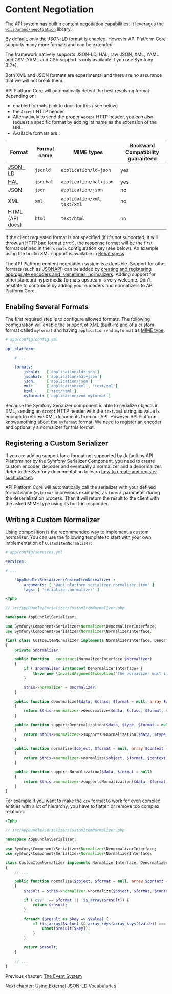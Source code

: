 # Content Negotiation

The API system has builtin [content negotiation](https://en.wikipedia.org/wiki/Content_negotiation) capabilities.
It leverages the [`willdurand/negotiation`](https://github.com/willdurand/Negotiation) library.

By default, only the [JSON-LD](https://json-ld.org) format is enabled. However API Platform Core supports many more formats and can be extended.

The framework natively supports JSON-LD, HAL, raw JSON, XML, YAML and CSV (YAML and CSV support is only available if you use Symfony 3.2+).

Both XML and JSON formats are experimental and there are no assurance that we will not break them.

API Platform Core will automatically detect the best resolving format depending on:

* enabled formats (link to docs for this / see below)
* the `Accept` HTTP header
* Alternatively to send the proper `Accept` HTTP header, you can also request a specific format by adding its name as the extension of the URL.
* Available formats are :

Format                                                          | Format name  | MIME types                    | Backward Compatibility guaranteed
----------------------------------------------------------------|--------------|-------------------------------|----------------------------------------
[JSON-LD](https://json-ld.org)                                  | `jsonld`     | `application/ld+json`         | yes
[HAL](http://stateless.co/hal_specification.html)               | `jsonhal`    | `application/hal+json`        | yes
JSON                                                            | `json`       |  `application/json`           | no
XML                                                             | `xml`        | `application/xml`, `text/xml` | no
HTML (API docs)                                                 | `html`       | `text/html`                   | no


If the client requested format is not specified (if it's not supported, it will throw an HTTP bad format error), the response format will be the first format defined in the `formats` configuration key (see below).
An example using the builtin XML support is available in [Behat specs](https://github.com/api-platform/core/blob/master/features/main/content_negotiation.feature).


The API Platform content negotiation system is extensible. Support for other formats (such as [JSONAPI](http://jsonapi.org/))
can be added by [creating and registering appropriate encoders and, sometimes, normalizers](https://symfony.com/doc/current/serializer.html#adding-normalizers-and-encoders). Adding support for other
standard hypermedia formats upstream is very welcome. Don't hesitate to contribute by adding your encoders and normalizers
to API Platform Core.


## Enabling Several Formats

The first required step is to configure allowed formats. The following configuration will enable the support of XML (built-in)
and of a custom format called `myformat` and having `application/vnd.myformat` as [MIME type](https://en.wikipedia.org/wiki/Media_type).

```yaml
# app/config/config.yml

api_platform:

    # ...

    formats:
        jsonld:   ['application/ld+json']
        jsonhal:  ['application/hal+json']
        json:     ['application/json']
        xml:      ['application/xml', 'text/xml']
        html:     ['text/html']
        myformat: ['application/vnd.myformat']
```

Because the Symfony Serializer component is able to serialize objects in XML, sending an `Accept` HTTP header with the
`text/xml` string as value is enough to retrieve XML documents from our API. However API Platform knows nothing about the
`myformat` format. We need to register an encoder and optionally a normalizer for this format.

## Registering a Custom Serializer

If you are adding support for a format not supported by default by API Platform nor by the Symfony Serializer Component,
you need to create custom encoder, decoder and eventually a normalizer and a denormalizer. Refer to the
Symfony documentation to learn [how to create and register such classes](https://symfony.com/doc/current/cookbook/serializer.html#adding-normalizers-and-encoders).

API Platform Core will automatically call the serializer with your defined format name (`myformat` in previous examples)
as `format` parameter during the deserialization process. Then it will return the result to the client with the asked MIME
type using its built-in responder.


## Writing a Custom Normalizer

Using composition is the recommended way to implement a custom normalizer. You can use the following template to start with your
own implementation of `CustomItemNormalizer`:


```yaml
# app/config/services.yml

services:

# ...

    'AppBundle\Serializer\CustomItemNormalizer':
        arguments: [ '@api_platform.serializer.normalizer.item' ]
        tags: [ 'serializer.normalizer' ]
```

```php
<?php

// src/AppBundle/Serializer/CustomItemNormalizer.php

namespace AppBundle\Serializer;

use Symfony\Component\Serializer\Normalizer\DenormalizerInterface;
use Symfony\Component\Serializer\Normalizer\NormalizerInterface;

final class CustomItemNormalizer implements NormalizerInterface, DenormalizerInterface
{
    private $normalizer;

    public function __construct(NormalizerInterface $normalizer)
    {
        if (!$normalizer instanceof DenormalizerInterface) {
            throw new \InvalidArgumentException('The normalizer must implement the DenormalizerInterface');
        }

        $this->normalizer = $normalizer;
    }

    public function denormalize($data, $class, $format = null, array $context = [])
    {
        return $this->normalizer->denormalize($data, $class, $format, $context);
    }

    public function supportsDenormalization($data, $type, $format = null)
    {
        return $this->normalizer->supportsDenormalization($data, $type, $format);
    }

    public function normalize($object, $format = null, array $context = [])
    {
        return $this->normalizer->normalize($object, $format, $context);
    }

    public function supportsNormalization($data, $format = null)
    {
        return $this->normalizer->supportsNormalization($data, $format);
    }
}
```

For example if you want to make the `csv` format to work for even complex entities with a lot of hierarchy, you have
to flatten or remove too complex relations:

```php
<?php

// src/AppBundle/Serializer/CustomItemNormalizer.php

namespace AppBundle\Serializer;

use Symfony\Component\Serializer\Normalizer\DenormalizerInterface;
use Symfony\Component\Serializer\Normalizer\NormalizerInterface;

class CustomItemNormalizer implements NormalizerInterface, DenormalizerInterface
{
    // ...

    public function normalize($object, $format = null, array $context = [])
    {
        $result = $this->normalizer->normalize($object, $format, $context);

        if ('csv' !== $format || !is_array($result)) {
            return $result;
        }

        foreach ($result as $key => $value) {
            if (is_array($value) && array_keys(array_keys($value)) === array_keys($value)) {
                unset($result[$key]);
            }
        }

        return $result;
    }
    
    // ...
}
```

Previous chapter: [The Event System](events.md)

Next chapter: [Using External JSON-LD Vocabularies](external-vocabularies.md)
